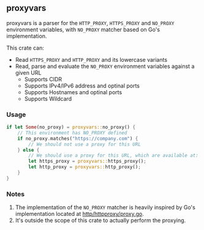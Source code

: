 ## proxyvars

proxyvars is a parser for the `HTTP_PROXY`, `HTTPS_PROXY` and `NO_PROXY` environment variables, with `NO_PROXY` matcher based on Go's implementation.

This crate can:

- Read `HTTPS_PROXY` and `HTTP_PROXY` and its lowercase variants
- Read, parse and evaluate the `NO_PROXY` environment variables against a given URL
    - Supports CIDR
    - Supports IPv4/IPv6 address and optinal ports
    - Supports Hostnames and optinal ports
    - Supports Wildcard

### Usage

```rust
if let Some(no_proxy) = proxyvars::no_proxy() {
    // This environment has NO_PROXY defined
    if no_proxy.matches("https://company.com") {
        // We should not use a proxy for this URL
    } else {
        // We should use a proxy for this URL, which are available at:
        let https_proxy = proxyvars::https_proxy();
        let http_proxy = proxyvars::http_proxy();
    }
}
```

### Notes

1. The implementation of the `NO_PROXY` matcher is heavily inspired by Go's implementation located at [http/httpproxy/proxy.go](https://github.com/golang/net/blob/master/http/httpproxy/proxy.go).
2. It's outside the scope of this crate to actually perform the proxying.